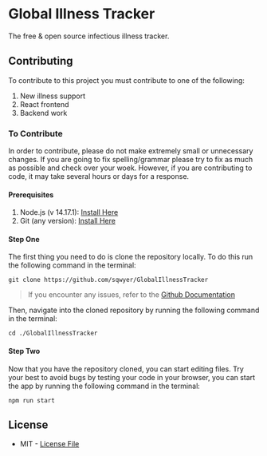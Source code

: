 # Global Illness Tracker
The free & open source infectious illness tracker.

## Contributing
To contribute to this project you must contribute to one of the following:
1. New illness support
2. React frontend
3. Backend work

### To Contribute
In order to contribute, please do not make extremely small or unnecessary changes. If you are going to fix spelling/grammar please try to fix as much as possible and check over your woek. However, if you are contributing to code, it may take several hours or days for a response.

#### Prerequisites
1. Node.js (v 14.17.1): [Install Here](https://nodejs.org/en/)
2. Git (any version): [Install Here](https://git-scm.com/book/en/v2/Getting-Started-Installing-Git)

#### Step One
The first thing you need to do is clone the repository locally. To do this run the following command in the terminal:
```
git clone https://github.com/sqwyer/GlobalIllnessTracker
```
> If you encounter any issues, refer to the [Github Documentation](https://docs.github.com/en/github/creating-cloning-and-archiving-repositories/cloning-a-repository-from-github/cloning-a-repository)

Then, navigate into the cloned repository by running the following command in the terminal:
```
cd ./GlobalIllnessTracker
```

#### Step Two
Now that you have the repository cloned, you can start editing files. Try your best to avoid bugs by testing your code in your browser, you can start the app by running the following command in the terminal:
```
npm run start
```

## License
- MIT - [License File](https://github.com/sqwyer/GloballIllnessTracker/blob/dev/LICENSE.md)